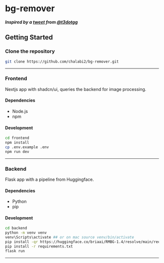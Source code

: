 # bg-remover

***Inspired by a [tweet](https://x.com/t3dotgg/status/1828024167431836024) from [@t3dotgg](https://x.com/t3dotgg)***


## Getting Started

### Clone the repository
```bash
git clone https://github.com/chalabi2/bg-remover.git
```

---

### Frontend
Nextjs app with shadcn/ui, queries the backend for image processing.

#### Dependencies
- Node.js
- npm

#### Development
```bash
cd frontend 
npm install
cp .env.example .env
npm run dev
```
---
### Backend
Flask app with a pipeline from Huggingface.

#### Dependencies
- Python
- pip

#### Development
```bash
cd backend
python -m venv venv
venv\Scripts\activate ## or on mac source venv/bin/activate
pip install -qr https://huggingface.co/briaai/RMBG-1.4/resolve/main/requirements.txt
pip install -r requirements.txt
flask run
```
---